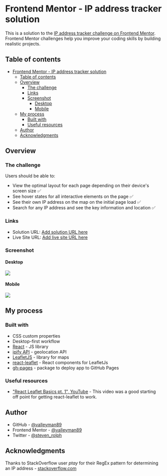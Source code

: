# Frontend Mentor - IP address tracker solution

This is a solution to the [IP address tracker challenge on Frontend Mentor](https://www.frontendmentor.io/challenges/ip-address-tracker-I8-0yYAH0). Frontend Mentor challenges help you improve your coding skills by building realistic projects.

## Table of contents

- [Frontend Mentor - IP address tracker solution](#frontend-mentor---ip-address-tracker-solution)
  - [Table of contents](#table-of-contents)
  - [Overview](#overview)
    - [The challenge](#the-challenge)
    - [Links](#links)
    - [Screenshot](#screenshot)
      - [Desktop](#desktop)
      - [Mobile](#mobile)
  - [My process](#my-process)
    - [Built with](#built-with)
    - [Useful resources](#useful-resources)
  - [Author](#author)
  - [Acknowledgments](#acknowledgments)

## Overview

### The challenge

Users should be able to:

- View the optimal layout for each page depending on their device's screen size ✅
- See hover states for all interactive elements on the page ✅
- See their own IP address on the map on the initial page load ✅
- Search for any IP address and see the key information and location ✅

### Links

- Solution URL: [Add solution URL here](https://your-solution-url.com)
- Live Site URL: [Add live site URL here](https://your-live-site-url.com)

### Screenshot

#### Desktop

![](./screenshot-desktop.png)

#### Mobile

![](./screenshot-mobile.png)

## My process

### Built with

- CSS custom properties
- Desktop-first workflow
- [React](https://reactjs.org/) - JS library
- [ipify API](https://geo.ipify.org/) - geolocation API
- [LeafletJS](https://leafletjs.com/) - library for maps
- [react-leaflet](https://react-leaflet.js.org/) - React components for LeafletJs
- [gh-pages](https://github.com/gitname/react-gh-pages) - package to deploy app to GitHub Pages

### Useful resources

- ["React Leaflet Basics pt. 1", YouTube](https://www.youtube.com/watch?v=62Y8SFi2wBk) - This video was a good starting off point for getting react-leaflet to work.

## Author

- GitHub - [@valleyman89](https://github.com/valleyman89)
- Frontend Mentor - [@valleyman89](https://www.frontendmentor.io/profile/valleyman89)
- Twitter - [@steven_rolph](https://www.twitter.com/steven_rolph)

## Acknowledgments

Thanks to StackOverflow user _ptay_ for their RegEx pattern for determining an IP address - [stackoverflow.com](https://stackoverflow.com/a/54796814)
